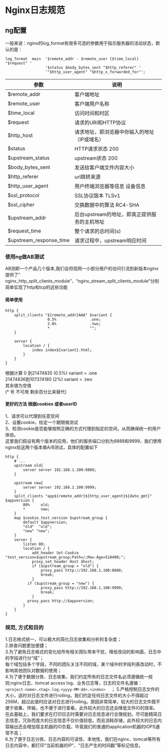 # Nginx日志规范

## ng配置
一般来说：nginx的log_format有很多可选的参数用于指示服务器的活动状态，默认的是：
```
log_format  main  '$remote_addr - $remote_user [$time_local] "$request" '
                  '$status $body_bytes_sent "$http_referer" '
                  '"$http_user_agent" "$http_x_forwarded_for"';
```                  

参数 | 说明
--------- | -------------                                         
$remote_addr | 客户端地址                                    
$remote_user | 客户端用户名称                               
$time_local | 访问时间和时区                               
$request | 请求的URI和HTTP协议                 
$http_host | 请求地址，即浏览器中你输入的地址（IP或域名）    
$status | HTTP请求状态 200
$upstream_status | upstream状态 200
$body_bytes_sent | 发送给客户端文件内容大小 
$http_referer | url跳转来源   
$http_user_agent | 用户终端浏览器等信息 设备信息
$ssl_protocol | SSL协议版本 TLSv1
$ssl_cipher | 交换数据中的算法 RC4-SHA
$upstream_addr | 后台upstream的地址，即真正提供服务的主机地址     
$request_time | 整个请求的总时间(s)
$upstream_response_time | 请求过程中，upstream响应时间

### 使用ng做AB测试  
AB测即一个产品几个版本,我们会将现网一小部分用户的访问引流到新版本nginx提供了“  
nginx_http_split_clients_module”、“nginx_stream_split_clients_module”分别简单实现了http和tcp的这些功能  

#### 简单使用 
```
http {
    split_clients "${remote_addr}AAA" $variant {
                   0.5%               .one;
                   2.0%               .two;
                   *                  "";
    }

    server {
        location / {
            index index${variant}.html;
	    }
	}
}
```

根据计算 0 到21474835 (0.5%) variant = .one  
21474836到107374180 (2%) variant = .two  
其余值为空值  
(* 号 不可用 剩余百分比来替代)  

#### 更好的方法 根据cookies 或者userID  
1、请求可以代理到任意空间  
2、设置cookie，给定一个期限做测试  
3、检测cookie是否能够按照正确的方式代理到指定的空间，从而确保统一的用户体验。  
这里我们假设有两个版本的应用，他们的服务端口分别为8888和9999，我们使用nginx给这两个版本做A/B测试，具体的配置如下  
```
http {
    # ...
    upstream old{
        server server 192.168.1.100:8888; 
    }

    upstream new{
        server server 192.168.1.100:9999;
    }
    split_clients "app${remote_addr}${http_user_agent}${date_gmt}"    $appversion {
        80%     old;
        *       new;
    }
    map $cookie_test_version $upstream_group {
        default $appversion;
        "old"  "old";
        "new" "new";
    }
	server {
        listen 80;
        location / {
            add_header Set-Cookie "test_version=$upstream_group;Path=/;Max-Age=518400;";
            proxy_set_header Host $host;
            if ($upstream_group = "old") {
                proxy_pass http://192.168.1.100:8888;
                break;
            }
          if ($upstream_group = "new") {
                proxy_pass http://192.168.1.100:9999;
                break;
            }
          proxy_pass http://$appversion;
        }
    }
}
```

### 规范, 方式和目的  
1.日志格式统一，可以极大的简化日志收集和分析的复杂度；  
2.排查问题更加便捷；  
3.为了避免日志格式的变化给所有相关团队带来干扰，降低改动的影响面，日志中的字段进行分“域”；  
每个域包括多个字段，不同的团队关注不同的域，某个域中的字段列表改动时，不影响其他团队对数据的使用；  
4.为了便于数据分拣、日志收集，我们约定所有的日志文件名必须遵循统一规则;nginx日志、tomcat access log、业务日志等，日志的文件名遵循：```<project-name>.<tag>.log.<yyyy-MM-dd>.<index>  ``` ； 
5.严格控制日志文件的大小，适时对日志文件进行rolling，我们约定任何日志文件的大小不得超过256M，超过此值时应该对日志进行rolling。原因非常简单，较大的日志文件既不便于收集、传输，也不便于进行查看，此外较大的日志还会降低文件IO的效率。在此基础上，我们要求在打印日志时需要对日志信息进行合理规划，尽可能精简日志信息，冗杂而庞大的日志信息不仅价值较低，而且消耗存储，此外较大的日志内容输出还会增加宿主机器的IO负载，毕竟我们的普通的application机器的IOPS通常不高；  
6.为了便于日志分拣、日志内容的可读性、本地性，我们在nginx、tomcat等所有日志内容中，都打印“当前机器的IP”、“日志产生的时间戳”等标记信息。
